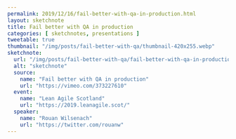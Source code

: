 ```yaml
---
permalink: 2019/12/16/fail-better-with-qa-in-production.html
layout: sketchnote
title: Fail better with QA in production
categories: [ sketchnotes, presentations ]
tweetable: true
thumbnail: "/img/posts/fail-better-with-qa/thumbnail-420x255.webp"
sketchnote:
  url: "/img/posts/fail-better-with-qa/fail-better-with-qa-in-production.webp"
  alt: "sketchnote"
  source:
    name: "Fail better with QA in production"
    url: "https://vimeo.com/373227610"
  event:
    name: "Lean Agile Scotland"
    url: "https://2019.leanagile.scot/"
  speaker:
    name: "Rouan Wilsenach"
    url: "https://twitter.com/rouanw"
---
```

